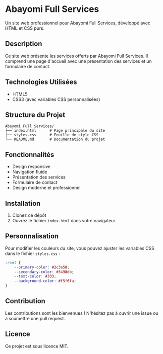 # Abayomi Full Services

Un site web professionnel pour Abayomi Full Services, développé avec HTML et CSS purs.

## Description

Ce site web présente les services offerts par Abayomi Full Services. Il comprend une page d'accueil avec une présentation des services et un formulaire de contact.

## Technologies Utilisées

- HTML5
- CSS3 (avec variables CSS personnalisées)

## Structure du Projet

```
Abayomi Full Services/
├── index.html      # Page principale du site
├── styles.css      # Feuille de style CSS
└── README.md       # Documentation du projet
```

## Fonctionnalités

- Design responsive
- Navigation fluide
- Présentation des services
- Formulaire de contact
- Design moderne et professionnel

## Installation

1. Clonez ce dépôt
2. Ouvrez le fichier `index.html` dans votre navigateur

## Personnalisation

Pour modifier les couleurs du site, vous pouvez ajuster les variables CSS dans le fichier `styles.css` :

```css
:root {
    --primary-color: #2c3e50;
    --secondary-color: #3498db;
    --text-color: #333;
    --background-color: #f5f6fa;
}
```

## Contribution

Les contributions sont les bienvenues ! N'hésitez pas à ouvrir une issue ou à soumettre une pull request.

## Licence

Ce projet est sous licence MIT.
